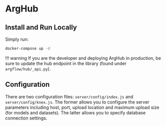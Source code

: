 # ArgHub

## Install and Run Locally
Simply run:

```bash
docker-compose up -d
```

!!! warning
    If you are the developer and deploying ArgHub in production, be sure to update
    the hub endpoint in the library (found under `argflow/hub/_api.py`).


## Configuration
There are two configuration files: `server/config/index.js` and `server/config/knex.js`. The former allows you to configure the server parameters including host, port, upload location and maximum upload size (for models and datasets). The latter allows you to specify database connection settings.